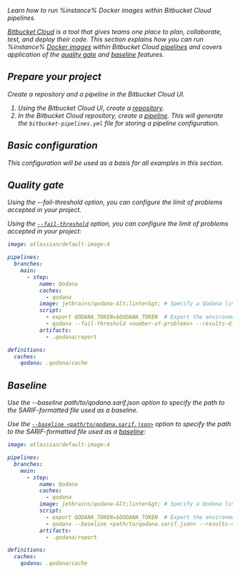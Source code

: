 [//]: # (title: Bitbucket Cloud)

<var name="repository" value="https://support.atlassian.com/bitbucket-cloud/docs/create-a-repository-in-bitbucket-cloud/"/>
<var name="pipeline" value="https://support.atlassian.com/bitbucket-cloud/docs/get-started-with-bitbucket-pipelines/"/>

<link-summary>Learn how to run %instance% Docker images within Bitbucket Cloud pipelines.</link-summary>

[Bitbucket Cloud](https://support.atlassian.com/bitbucket-cloud/docs/get-started-with-bitbucket-cloud/) is a tool that
gives teams one place to plan, collaborate, test, and deploy their code. This
section explains how you can run %instance% [Docker images](docker-images.md) within Bitbucket Cloud 
[pipelines](%pipeline%) and covers 
application of the [quality gate](quality-gate.topic) and [baseline](baseline.topic) features.

## Prepare your project

<link-summary>Create a repository and a pipeline in the Bitbucket Cloud UI.</link-summary>

1. Using the Bitbucket Cloud UI, create a [repository](%repository%).
2. In the Bitbucket Cloud repository, create a [pipeline](%pipeline%). This will generate the `bitbucket-pipelines.yml` file 
for storing a pipeline configuration.

## Basic configuration

<include from="lib_qd.topic" element-id="bitbucket-basic-configuration"/>

This configuration will be used as a basis for all examples in this section.

## Quality gate

<link-summary>Using the --fail-threshold option, you can configure the limit of problems accepted in your project.</link-summary>

Using the [`--fail-threshold`](docker-image-configuration.topic#docker-config-reference-quality-gate) option, you can 
configure the limit of problems accepted in your project:  

```yaml
image: atlassian/default-image:4

pipelines:
  branches:
    main:
      - step:
          name: Qodana
          caches:
            - qodana
          image: jetbrains/qodana-&lt;linter&gt; # Specify a Qodana linter here. For example, jetbrains/qodana-jvm:latest
          script:
            - export QODANA_TOKEN=$QODANA_TOKEN  # Export the environment variable
            - qodana --fail-threshold <number-of-problems> --results-dir=$BITBUCKET_CLONE_DIR/.qodana --report-dir=$BITBUCKET_CLONE_DIR/.qodana/report --cache-dir=$BITBUCKET_CLONE_DIR/.qodana/cache
          artifacts:
            - .qodana/report

definitions:
  caches:
    qodana: .qodana/cache
```

## Baseline

<link-summary>Use the --baseline path/to/qodana.sarif.json option to 
specify the path to the SARIF-formatted file used as a baseline.</link-summary>

Use the [`--baseline <path/to/qodana.sarif.json>`](docker-image-configuration.topic#docker-config-reference-baseline) option to 
specify the path to the SARIF-formatted file used as a [baseline](baseline.topic):

```yaml
image: atlassian/default-image:4

pipelines:
  branches:
    main:
      - step:
          name: Qodana
          caches:
            - qodana
          image: jetbrains/qodana-&lt;linter&gt; # Specify a Qodana linter here. For example, jetbrains/qodana-jvm:latest
          script:
            - export QODANA_TOKEN=$QODANA_TOKEN  # Export the environment variable
            - qodana --baseline <path/to/qodana.sarif.json> --results-dir=$BITBUCKET_CLONE_DIR/.qodana --report-dir=$BITBUCKET_CLONE_DIR/.qodana/report --cache-dir=$BITBUCKET_CLONE_DIR/.qodana/cache
          artifacts:
            - .qodana/report

definitions:
  caches:
    qodana: .qodana/cache
```